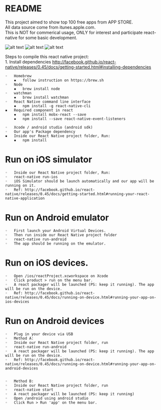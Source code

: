 # README

This project aimed to show top 100 free apps from APP STORE.
<br />All data source come from itunes.apple.com.
<br />This is NOT for commerical usage, ONLY for interest and participate react-native for some basic development.

![alt text](https://github.com/king7766/reactProject/blob/master/screenshot01.png)
![alt text](https://github.com/king7766/reactProject/blob/master/screenshot02.png)
![alt text](https://github.com/king7766/reactProject/blob/master/screenshot03.png)


Steps to compile this react native project:<br />
	1.	Install dependencies http://facebook.github.io/react-native/releases/0.45/docs/getting-started.html#installing-dependencies

	◦	Homebrew
	    ▪	follow instruction on https://brew.sh
	◦	Node
	    ▪	brew install node
	◦	watchman
	    ▪	brew install watchman
	◦	React Native command line interface
	    ▪   npm install -g react-native-cli
	▪	Required component in react
	    ▪	npm install mobx-react --save
	    ▪	npm install --save react-native-event-listeners

	◦	Xcode / android studio (android sdk)
	◦	Our app's Package dependency
	▪	Inside our React Native project folder, Run:
	    ▪	npm install

# Run on iOS simulator

	◦	Inside our React Native project folder, Run:
	◦	react-native run-ios
	◦	iOS Simulator should be launch automatically and our app will be running on it.
	◦	Ref: http://facebook.github.io/react-native/releases/0.45/docs/getting-started.html#running-your-react-native-application

# Run on Android emulator
	◦	First launch your Android Virtual Devices.
	◦	Then run inside our React Native project folder
	◦	react-native run-android
	◦	The app should be running on the emulator.

# Run on iOS devices.

	◦	Open /ios/reactProject.xcworkspace on Xcode
	◦	Click product > run on the menu bar.
	◦	A react packager will be launched (PS: keep it running). The app will be run on the device.
	◦	Ref: http://facebook.github.io/react-native/releases/0.45/docs/running-on-device.html#running-your-app-on-ios-devices

# Run on Android devices
	◦	Plug in your device via USB
	◦	Method A:
	◦	Inside our React Native project folder, run
	◦	react-native run-android
	◦	A react packager will be launched (PS: keep it running). The app will be run on the device.
	◦	Ref: http://facebook.github.io/react-native/releases/0.45/docs/running-on-device.html#running-your-app-on-android-devices
	
	
	◦	Method B:
	◦	Inside our React Native project folder, run
	◦	react-native start
	◦	A react packager will be launched (PS: keep it running)
	◦	Open /android using android studio
	◦	Click Run > Run 'app' on the menu bar.
